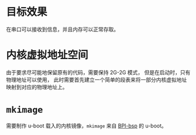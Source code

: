 # 目标效果

在串口可以接收到信息，并且内存可以正常存取。


# 内核虚拟地址空间

由于要求尽可能地保留原有的代码，需要保持 2G-2G 模式，
但是在启动时，只有物理地址可以使用，
此时需要首先建立一个简单的段表来将一部分内核虚拟地址映射到对应的物理地址上。


# `mkimage`

需要制作 u-boot 载入的内核镜像，`mkimage` 来自 [BPI-bsp](https://github.com/BPI-SINOVOIP/BPI-bsp) 的 u-boot。

